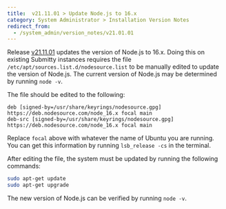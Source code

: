 ```yaml
---
title:  v21.11.01 > Update Node.js to 16.x
category: System Administrator > Installation Version Notes
redirect_from:
  - /system_admin/version_notes/v21.01.01
---
```


Release [v21.11.01](https://github.com/Submitty/Submitty/releases/v21.11.01)
updates the version of Node.js to 16.x.  Doing this on existing Submitty
instances requires the file `/etc/apt/sources.list.d/nodesource.list` to be
manually edited to update the version of Node.js.  The current version of Node.js
may be determined by running `node -v`.

The file should be edited to the following:

```
deb [signed-by=/usr/share/keyrings/nodesource.gpg] https://deb.nodesource.com/node_16.x focal main
deb-src [signed-by=/usr/share/keyrings/nodesource.gpg] https://deb.nodesource.com/node_16.x focal main
```

Replace `focal` above with whatever the name of Ubuntu you are running. You can get this information by
running `lsb_release -cs` in the terminal.

After editing the file, the system must be updated by running the following
commands:

```bash
sudo apt-get update
sudo apt-get upgrade
```

The new version of Node.js can be verified by running `node -v`.
